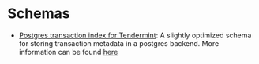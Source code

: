 # Schemas
  - [Postgres transaction index for Tendermint](https://github.com/informalsystems/cosmos.nix/tree/master/fixtures/tx_index_schema.sql): A slightly optimized schema for storing transaction metadata in a postgres backend. More information can be found [here](https://docs.tendermint.com/master/app-dev/indexing-transactions.html#postgresql)
